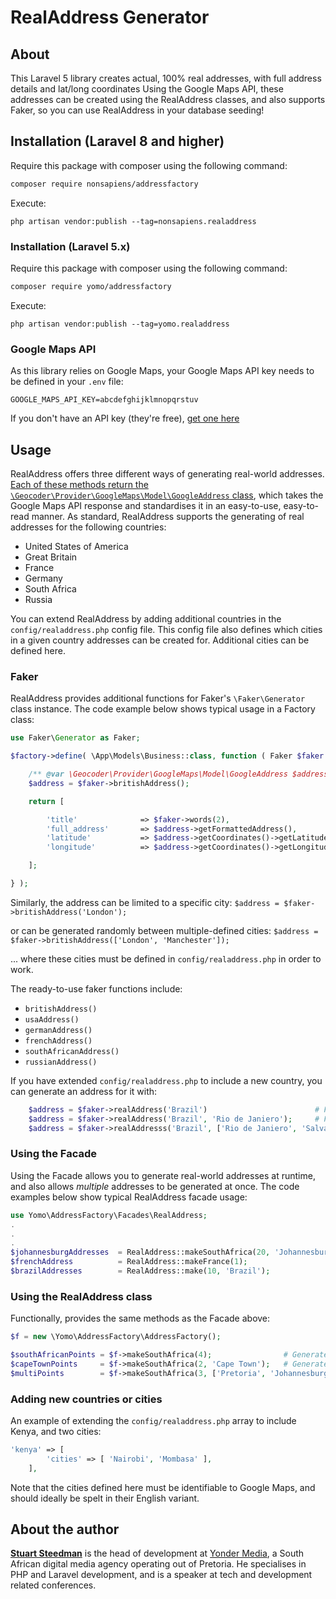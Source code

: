# RealAddress Generator
## About
This Laravel 5 library creates actual, 100% real addresses, with full address details and lat/long coordinates
Using the Google Maps API, these addresses can be created using the RealAddress classes, and also supports Faker, so you can use RealAddress in your database seeding!

## Installation (Laravel 8 and higher)
Require this package with composer using the following command:
```bash
composer require nonsapiens/addressfactory
```

Execute:
```
php artisan vendor:publish --tag=nonsapiens.realaddress
```


### Installation (Laravel 5.x)
Require this package with composer using the following command:
```bash
composer require yomo/addressfactory
```

Execute:
```
php artisan vendor:publish --tag=yomo.realaddress
```

### Google Maps API

As this library relies on Google Maps, your Google Maps API key needs to be defined in your `.env` file:
```
GOOGLE_MAPS_API_KEY=abcdefghijklmnopqrstuv
```
If you don't have an API key (they're free), [get one here](https://developers.google.com/maps/documentation/javascript/get-api-key)

## Usage

RealAddress offers three different ways of generating real-world addresses.  [Each of these methods return the `\Geocoder\Provider\GoogleMaps\Model\GoogleAddress` class](http://geocoder-php.org/Geocoder/), which takes the Google Maps API response and standardises it in an easy-to-use, easy-to-read manner.
As standard, RealAddress supports the generating of real addresses for the following countries:

* United States of America
* Great Britain
* France
* Germany 
* South Africa
* Russia

You can extend RealAddress by adding additional countries in the `config/realaddress.php` config file.  This config file also defines which cities in a given country addresses can be created for.  Additional cities can be defined here.

### Faker

RealAddress provides additional functions for Faker's `\Faker\Generator` class instance.  The code example below shows typical usage in a Factory class:


```php
use Faker\Generator as Faker;

$factory->define( \App\Models\Business::class, function ( Faker $faker ) {

	/** @var \Geocoder\Provider\GoogleMaps\Model\GoogleAddress $address */
	$address = $faker->britishAddress();

	return [

		'title'              => $faker->words(2),
		'full_address'       => $address->getFormattedAddress(),
		'latitude'           => $address->getCoordinates()->getLatitude(),
		'longitude'          => $address->getCoordinates()->getLongitude()

	];

} );
```

Similarly, the address can be limited to a specific city: `$address = $faker->britishAddress('London');`

or can be generated randomly between multiple-defined cities: `$address = $faker->britishAddress(['London', 'Manchester']);`

... where these cities must be defined in `config/realaddress.php` in order to work.

The ready-to-use faker functions include:
* `britishAddress()`
* `usaAddress()`
* `germanAddress()`
* `frenchAddress()`
* `southAfricanAddress()`
* `russianAddress()`

If you have extended `config/realaddress.php` to include a new country, you can generate an address for it with:
```php
	$address = $faker->realAddress('Brazil')						# From any of the defined cities
	$address = $faker->realAddress('Brazil', 'Rio de Janiero');		# For Rio de Janiero only
	$address = $faker->realAddresss('Brazil', ['Rio de Janiero', 'Salvador'])	# Multiple cities
```

### Using the Facade

Using the Facade allows you to generate real-world addresses at runtime, and also allows *multiple* addresses to be generated at once.
The code examples below show typical RealAddress facade usage:

```php
use Yomo\AddressFactory\Facades\RealAddress;
.
.
.
$johannesburgAddresses 	= RealAddress::makeSouthAfrica(20, 'Johannesburg');		# 20 addresses for Johannesburg, South Africa
$frenchAddress 			= RealAddress::makeFrance(1);							# A single address for France
$brazilAddresses		= RealAddress::make(10, 'Brazil');						# 10 addresses for the custom country of Brazil
```

### Using the RealAddress class

Functionally, provides the same methods as the Facade above:

```php
$f = new \Yomo\AddressFactory\AddressFactory();

$southAfricanPoints = $f->makeSouthAfrica(4);                # Generates 4 locations within South Africa's major cities
$capeTownPoints     = $f->makeSouthAfrica(2, 'Cape Town');   # Generates 2 locations from Cape Town, South Africa
$multiPoints        = $f->makeSouthAfrica(3, ['Pretoria', 'Johannesburg']);
```

### Adding new countries or cities

An example of extending the `config/realaddress.php` array to include Kenya, and two cities:

```php
'kenya' => [
		'cities' => [ 'Nairobi', 'Mombasa' ],
	],
```

Note that the cities defined here must be identifiable to Google Maps, and should ideally be spelt in their English variant.


## About the author

[**Stuart Steedman**](https://www.linkedin.com/in/stuart-steedman-b612a537/) is the head of development at [Yonder Media](http://www.yonder.co.za), a South African digital media agency operating out of Pretoria.
He specialises in PHP and Laravel development, and is a speaker at tech and development related conferences.
